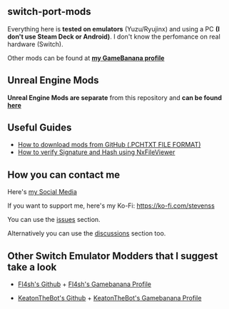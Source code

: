 ## switch-port-mods

Everything here is **tested on emulators** (Yuzu/Ryujinx) and using a PC **(I don't use Steam Deck or Android)**. I don't know the perfomance on real hardware (Switch).

Other mods can be found at **[my GameBanana profile](https://gamebanana.com/members/2745830)**

## Unreal Engine Mods

**Unreal Engine Mods are separate** from this repository and **can be found [here](https://github.com/StevensND/ue4-emuswitch-60fps)**

## Useful Guides

- [How to download mods from GitHub (.PCHTXT FILE FORMAT)](https://youtu.be/ij5fLfaZAWc?si=Zd_mqmxEeeobu-qS)
- [ How to verify Signature and Hash using NxFileViewer](https://youtu.be/_4rdgzYUybg?si=JVie01YswAKBBYG4) 

## How you can contact me

Here's [my Social Media](https://linktr.ee/stevensmods)

If you want to support me, here's my Ko-Fi: https://ko-fi.com/stevenss

You can use the [issues](https://github.com/StevensND/switch-port-mods/issues) section.

Alternatively you can use the [discussions](https://github.com/StevensND/switch-port-mods/discussions) section too.

## Other Switch Emulator Modders that I suggest take a look

- [Fl4sh's Github](https://github.com/Fl4sh9174/Switch-Ultrawide-Mods) + [Fl4sh's Gamebanana Profile](https://gamebanana.com/members/3083977)

- [KeatonTheBot's Github](https://github.com/KeatonTheBot/switch-pchtxt-mods) + [KeatonTheBot's Gamebanana Profile](https://gamebanana.com/members/2739690)